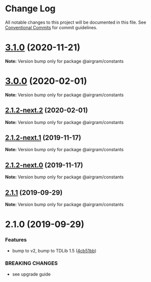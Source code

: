 # Change Log

All notable changes to this project will be documented in this file.
See [Conventional Commits](https://conventionalcommits.org) for commit guidelines.

# [3.1.0](https://github.com/airgram/airgram/compare/@airgram/constants@3.0.0...@airgram/constants@3.1.0) (2020-11-21)

**Note:** Version bump only for package @airgram/constants





# [3.0.0](https://github.com/airgram/airgram/compare/@airgram/constants@2.1.2-next.2...@airgram/constants@3.0.0) (2020-02-01)

**Note:** Version bump only for package @airgram/constants





## [2.1.2-next.2](https://github.com/airgram/airgram/compare/@airgram/constants@2.1.2-next.1...@airgram/constants@2.1.2-next.2) (2020-02-01)

**Note:** Version bump only for package @airgram/constants





## [2.1.2-next.1](https://github.com/airgram/airgram/compare/@airgram/constants@2.1.2-next.0...@airgram/constants@2.1.2-next.1) (2019-11-17)

**Note:** Version bump only for package @airgram/constants





## [2.1.2-next.0](https://github.com/airgram/airgram/compare/@airgram/constants@2.0.1...@airgram/constants@2.1.2-next.0) (2019-11-17)

**Note:** Version bump only for package @airgram/constants





## [2.1.1](https://github.com/esindger/airgram/compare/@airgram/constants@2.1.0...@airgram/constants@2.1.1) (2019-09-29)

**Note:** Version bump only for package @airgram/constants





# 2.1.0 (2019-09-29)


### Features

* bump to v2, bump to TDLib 1.5 ([4cb51bb](https://github.com/esindger/airgram/commit/4cb51bb))


### BREAKING CHANGES

* see upgrade guide
